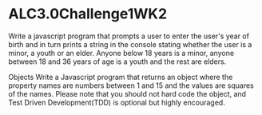 # ALC3.0Challenge1WK2


Write a javascript program that prompts a user to enter the user's year of birth and
in turn prints a string in the console stating whether the user is a minor, a youth or
an elder. Anyone below 18 years is a minor, anyone between 18 and 36 years of
age is a youth and the rest are elders.

Objects
Write a Javascript program that returns an object where the property names are
numbers between 1 and 15 and the values are squares of the names. Please note
that you should not hard code the object, and Test Driven Development(TDD) is
optional but highly encouraged.

